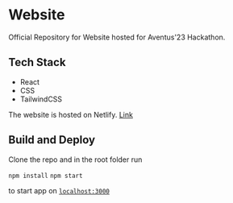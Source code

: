 # Website

Official Repository for Website hosted for Aventus'23 Hackathon.

## Tech Stack
- React
- CSS
- TailwindCSS

The website is hosted on Netlify. [Link](https://main--gleeful-truffle-b63f6f.netlify.app/)

## Build and Deploy

Clone the repo and in the root folder run

`npm install`
`npm start`

to start app on [`localhost:3000`](localhost:3000)